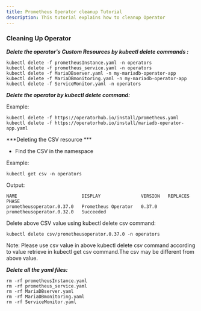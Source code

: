 ```yaml
---
title: Prometheus Operator cleanup Tutorial
description: This tutorial explains how to cleanup Operator
---
```



### Cleaning Up Operator




***Delete the operator's Custom Resources  by kubectl delete commands :***

 
 ```execute
 kubectl delete -f prometheusInstance.yaml -n operators
 kubectl delete -f prometheus_service.yaml -n operators
 kubectl delete -f MariaDBserver.yaml -n my-mariadb-operator-app
 kubectl delete -f MariaDBmonitoring.yaml -n my-mariadb-operator-app
 kubectl delete -f ServiceMonitor.yaml -n operators 
 ```


***Delete the operator by kubectl delete command:***
 
 
 Example:
 
 ```execute
 kubectl delete -f https://operatorhub.io/install/prometheus.yaml
 kubectl delete -f https://operatorhub.io/install/mariadb-operator-app.yaml
 ```
 

***Deleting the CSV resource ***

- Find the CSV in the namespace

Example:

```execute
kubectl get csv -n operators
```

Output:
```
NAME                        DISPLAY               VERSION   REPLACES                    PHASE
prometheusoperator.0.37.0   Prometheus Operator   0.37.0    prometheusoperator.0.32.0   Succeeded
```

Delete above CSV value using kubectl delete csv command:

```execute
kubectl delete csv/prometheusoperator.0.37.0 -n operators
```
Note: Please use csv value in above kubectl delete csv command according to value retrieve in kubectl get csv command.The csv may be different from above value. 
 

***Delete all the yaml files:***
 

 
  ```execute
  rm -rf prometheusInstance.yaml 
  rm -rf prometheus_service.yaml
  rm -rf MariaDBserver.yaml
  rm -rf MariaDBmonitoring.yaml
  rm -rf ServiceMonitor.yaml
 ```
  

